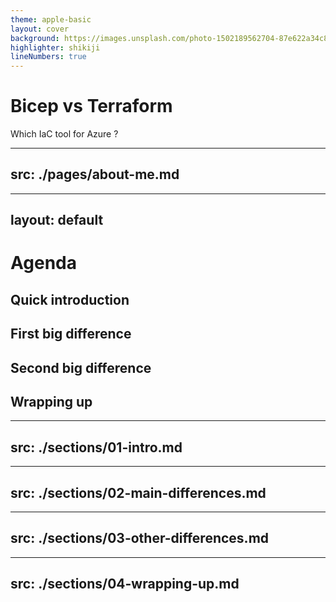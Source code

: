 ```yaml
---
theme: apple-basic
layout: cover
background: https://images.unsplash.com/photo-1502189562704-87e622a34c85?ixid=MnwxMjA3fDB8MHxwaG90by1wYWdlfHx8fGVufDB8fHx8&ixlib=rb-1.2.1&auto=format&fit=crop&w=2100&q=80
highlighter: shikiji
lineNumbers: true
---
```


# Bicep vs Terraform
Which IaC tool for Azure ?

---
src: ./pages/about-me.md
---

---
layout: default
---

# Agenda

## Quick introduction
## First big difference
## Second big difference
## Wrapping up

---
src: ./sections/01-intro.md
---

---
src: ./sections/02-main-differences.md
---

---
src: ./sections/03-other-differences.md
---

---
src: ./sections/04-wrapping-up.md
---

